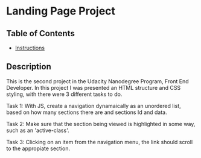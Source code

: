 # Landing Page Project

## Table of Contents

* [Instructions](#instructions)

## Description

This is the second project in the Udacity Nanodegree Program, Front End Developer.
In this project I was presented an HTML structure and CSS styling, with there were 3 different tasks to do.

Task 1: With JS, create a navigation dynamaically as an unordered list, based on how many sections there are and sections Id and data.

Task 2: Make sure that the section being viewed is highlighted in some way, such as an 'active-class'.

Task 3: Clicking on an item from the navigation menu, the link should scroll to the appropiate section.


